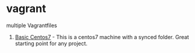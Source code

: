 # vagrant
multiple Vagrantfiles

1. [Basic Centos7](centos7-synced) - 
This is a centos7 machine with a synced folder. Great starting point for any project.
